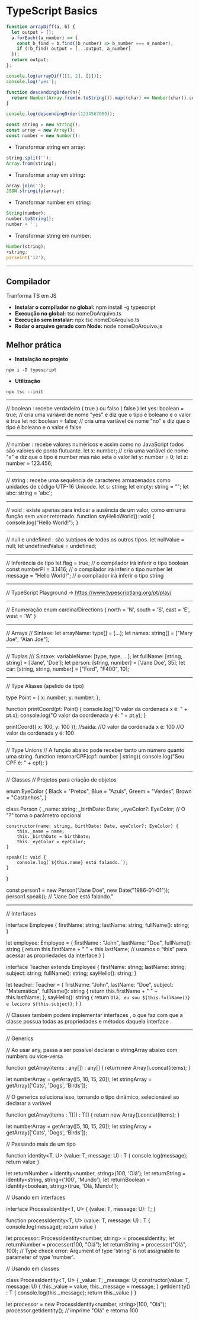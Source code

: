 # TypeScript Basics

~~~ts
function arrayDiff(a, b) {
  let output = [];
  a.forEach((a_number) => {
    const b_find = b.find((b_number) => b_number === a_number);
    if (!b_find) output = [...output, a_number]
  });
  return output;
};

console.log(arrayDiff([1, 2], [1]));
console.log('yes');

function descendingOrder(n){
  return Number(Array.from(n.toString()).map((char) => Number(char)).sort((a, b) => b - a).join(''));
}

console.log(descendingOrder(1234567089));

const string = new String();
const array = new Array();
const number = new Number();
~~~

* Transformar string em array:

~~~ts
string.split('');
Array.from(string);
~~~

* Transformar array em string:

~~~ts
array.join('');
JSON.stringify(array);
~~~

* Transformar number em string:

~~~ts
String(number);
number.toString();
number + '';
~~~

* Transformar string em number:

~~~ts
Number(string);
+string;
parseInt('12');
~~~

---

## Compilador

Tranforma TS em JS

* **Instalar o compilador no global:** npm install -g typescript
* **Execução no global:** tsc nomeDoArquivo.ts
* **Execução sem instalar:** npx tsc nomeDoArquivo.ts
* **Rodar o arquivo gerado com Node:** node nomeDoArquivo.js

## Melhor prática

* **Instalação no projeto**

~~~properties
npm i -D typescript
~~~

* **Utilização**

~~~properties
npx tsc --init
~~~

---

// boolean : recebe verdadeiro ( true ) ou falso ( false )
let yes: boolean = true; // cria uma variável de nome "yes" e diz que o tipo é boleano e o valor é true
let no: boolean = false; // cria uma variável de nome "no" e diz que o tipo é boleano e o valor é false

---

// number : recebe valores numéricos e assim como no JavaScript todos são valores de ponto flutuante.
let x: number; // cria uma variável de nome "x" e diz que o tipo é number mas não seta o valor
let y: number = 0;
let z: number = 123.456;

---

// string : recebe uma sequência de caracteres armazenados como unidades de código UTF-16 Unicode.
let s: string;
let empty: string = "";
let abc: string = 'abc';

---

// void : existe apenas para indicar a ausência de um valor, como em uma função sem valor retornado.
function sayHelloWorld(): void {
  console.log("Hello World!");
}

---

// null e undefined : são subtipos de todos os outros tipos.
let nullValue = null;
let undefinedValue = undefined;

---

// Inferência de tipo
let flag = true; // o compilador irá inferir o tipo boolean
const numberPI = 3.1416; // o compilador irá inferir o tipo number
let message = "Hello World!"; // o compilador irá inferir o tipo string

---

// TypeScript Playground -> https://www.typescriptlang.org/pt/play/

---

// Enumeração
enum cardinalDirections {
  north = 'N',
  south = 'S',
  east = 'E',
  west = 'W'
}

---

// Arrays
// Sintaxe: let arrayName: type[] = [...];
let names: string[] = ["Mary Joe", "Alan Joe"];

---

// Tuplas
/// Sintaxe: variableName: [type, type, ...];
let fullName: [string, string] = ['Jane', 'Doe'];
let person: [string, number] = ['Jane Doe', 35];
let car: [string, string, number] = ["Ford", "F400", 10];

---

// Type Aliases (apelido de tipo)

type Point = {
  x: number;
  y: number;
};


function printCoord(pt: Point) {
  console.log("O valor da cordenada x é: " + pt.x);
  console.log("O valor da coordenada y é: " + pt.y);
}

printCoord({ x: 100, y: 100 });
//saída:
//O valor da cordenada x é: 100
//O valor da cordenada y é: 100

---

// Type Unions
// A função abaixo pode receber tanto um número quanto uma string.
function retornarCPF(cpf: number | string){
  console.log("Seu CPF é: " + cpf);
}

---

// Classes
// Projetos para criação de objetos

enum EyeColor {
    Black = "Pretos",
    Blue = "Azuis",
    Greem = "Verdes",
    Brown = "Castanhos",
}

class Person {
    _name: string;
    _birthDate: Date;
    _eyeColor?: EyeColor; // O "?" torna o parâmetro opcional

    constructor(name: string, birthDate: Date, eyeColor?: EyeColor) {
        this._name = name;
        this._birthDate = birthDate;
        this._eyeColor = eyeColor;
    }

    speak(): void {
        console.log(`${this.name} está falando.`);
    }
}

const person1 = new Person("Jane Doe", new Date("1986-01-01"));
person1.speak();
// "Jane Doe está falando."

---

// Interfaces

interface Employee {
    firstName: string;
    lastName: string;
    fullName(): string;
}

let employee: Employee = {
    firstName : "John",
    lastName: "Doe",
    fullName(): string {
        return this.firstName + " " + this.lastName; // usamos o “this” para acessar as propriedades da interface
    }
}

interface Teacher extends Employee {
    firstName: string;
    lastName: string;
    subject: string;
    fullName(): string;
    sayHello(): string;
}

let teacher: Teacher = {
    firstName: "John",
    lastName: "Doe",
    subject: "Matemática",
    fullName(): string {
        return this.firstName + " " + this.lastName;
    },
    sayHello(): string {
        return `Olá, eu sou ${this.fullName()} e leciono ${this.subject}`;
    }
}

// Classes também podem implementar interfaces , o que faz com que a classe possua todas as propriedades e métodos daquela interface .

---

// Generics

// Ao usar any, passa a ser possível declarar o stringArray abaixo com numbers ou vice-versa

function getArray(items : any[]) : any[] {
    return new Array().concat(items);
}

let numberArray = getArray([5, 10, 15, 20]);
let stringArray = getArray(['Cats', 'Dogs', 'Birds']);

// O generics soluciona isso, tornando o tipo dinâmico, selecionável ao declarar a variável

function getArray<T>(items : T[]) : T[] {
    return new Array<T>().concat(items);
}

let numberArray = getArray<number>([5, 10, 15, 20]);
let stringArray = getArray<string>(['Cats', 'Dogs', 'Birds']);

// Passando mais de um tipo

function identity<T, U> (value: T, message: U) : T {
    console.log(message);
    return value
}

let returnNumber = identity<number, string>(100, 'Olá');
let returnString = identity<string, string>('100', 'Mundo');
let returnBoolean = identity<boolean, string>(true, 'Olá, Mundo!');

// Usando em interfaces

interface ProcessIdentity<T, U> {
    (value: T, message: U): T;
}

function processIdentity<T, U> (value: T, message: U) : T {
    console.log(message);
    return value
}

let processor: ProcessIdentity<number, string> = processIdentity;
let returnNumber = processor(100, "Olá");
let returnString = processor("Olá", 100); // Type check error: Argument of type 'string' is not assignable to parameter of type 'number'.

// Usando em classes

class ProcessIdentity<T, U> {
    _value: T;
    _message: U;
    constructor(value: T, message: U) {
        this._value = value;
        this._message = message;
    }
    getIdentity() : T {
        console.log(this._message);
        return this._value
    }
}

let processor = new ProcessIdentity<number, string>(100, "Olá");
processor.getIdentity();  // imprime "Olá" e retorna 100
